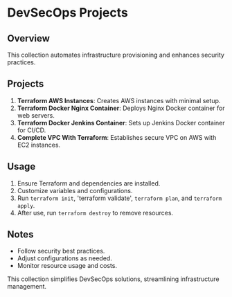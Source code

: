 # DevSecOps Projects

## Overview

This collection automates infrastructure provisioning and enhances security practices.

## Projects

1. **Terraform AWS Instances**: Creates AWS instances with minimal setup.
2. **Terraform Docker Nginx Container**: Deploys Nginx Docker container for web servers.
3. **Terraform Docker Jenkins Container**: Sets up Jenkins Docker container for CI/CD.
4. **Complete VPC With Terraform**: Establishes secure VPC on AWS with EC2 instances.

## Usage

1. Ensure Terraform and dependencies are installed.
2. Customize variables and configurations.
3. Run `terraform init`, 'terraform validate', `terraform plan`, and `terraform apply`.
4. After use, run `terraform destroy` to remove resources.

## Notes

- Follow security best practices.
- Adjust configurations as needed.
- Monitor resource usage and costs.

This collection simplifies DevSecOps solutions, streamlining infrastructure management.
